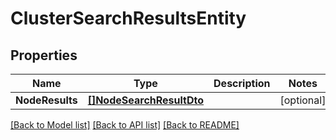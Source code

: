 # ClusterSearchResultsEntity

## Properties

Name | Type | Description | Notes
------------ | ------------- | ------------- | -------------
**NodeResults** | [**[]NodeSearchResultDto**](NodeSearchResultDTO.md) |  | [optional] 

[[Back to Model list]](../README.md#documentation-for-models) [[Back to API list]](../README.md#documentation-for-api-endpoints) [[Back to README]](../README.md)


